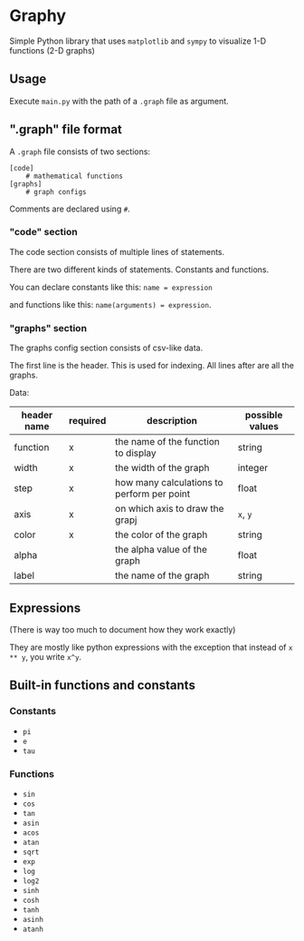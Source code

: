# Graphy
Simple Python library that uses `matplotlib` and `sympy` to visualize 1-D functions (2-D graphs)

## Usage
Execute `main.py` with the path of a `.graph` file as argument.

## ".graph" file format
A `.graph` file consists of two sections:
```
[code]
    # mathematical functions
[graphs]
    # graph configs
```

Comments are declared using `#`.

### "code" section
The code section consists of multiple lines of statements.

There are two different kinds of statements. Constants and functions.

You can declare constants like this: `name = expression`

and functions like this: `name(arguments) = expression`.

### "graphs" section
The graphs config section consists of csv-like data.

The first line is the header. This is used for indexing.
All lines after are all the graphs.

Data:

| header name | required | description                                | possible values |
|-------------|----------|--------------------------------------------|-----------------|
| function    | x        | the name of the function to display        | string          |
| width       | x        | the width of the graph                     | integer         |
| step        | x        | how many calculations to perform per point | float           |
| axis        | x        | on which axis to draw the grapj            | `x`, `y`        |
| color       | x        | the color of the graph                     | string          |
| alpha       |          | the alpha value of the graph               | float           |
| label       |          | the name of the graph                      | string          |

## Expressions
(There is way too much to document how they work exactly)

They are mostly like python expressions with the exception that instead of `x ** y`, you write `x^y`.

## Built-in functions and constants
### Constants
- `pi`
- `e`
- `tau`
### Functions
- `sin`
- `cos`
- `tan`
- `asin`
- `acos`
- `atan`
- `sqrt`
- `exp`
- `log`
- `log2`
- `sinh`
- `cosh`
- `tanh`
- `asinh`
- `atanh`